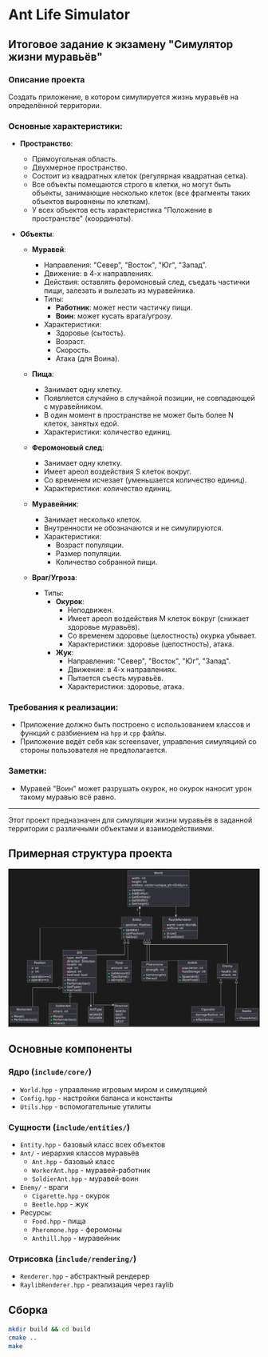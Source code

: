 # Ant Life Simulator

## Итоговое задание к экзамену "Симулятор жизни муравьёв"

### Описание проекта

Создать приложение, в котором симулируется жизнь муравьёв на определённой территории.

### Основные характеристики:

- **Пространство**:
    - Прямоугольная область.
    - Двухмерное пространство.
    - Состоит из квадратных клеток (регулярная квадратная сетка).
    - Все объекты помещаются строго в клетки, но могут быть объекты, занимающие несколько клеток (все фрагменты таких объектов выровнены по клеткам).
    - У всех объектов есть характеристика "Положение в пространстве" (координаты).

- **Объекты**:
    - **Муравей**:
        - Направления: "Север", "Восток", "Юг", "Запад".
        - Движение: в 4-х направлениях.
        - Действия: оставлять феромоновый след, съедать частички пищи, залезать и вылезать из муравейника.
        - Типы:
            - **Работник**: может нести частичку пищи.
            - **Воин**: может кусать врага/угрозу.
        - Характеристики:
            - Здоровье (сытость).
            - Возраст.
            - Скорость.
            - Атака (для Воина).

    - **Пища**:
        - Занимает одну клетку.
        - Появляется случайно в случайной позиции, не совпадающей с муравейником.
        - В один момент в пространстве не может быть более N клеток, занятых едой.
        - Характеристики: количество единиц.

    - **Феромоновый след**:
        - Занимает одну клетку.
        - Имеет ареол воздействия S клеток вокруг.
        - Со временем исчезает (уменьшается количество единиц).
        - Характеристики: количество единиц.

    - **Муравейник**:
        - Занимает несколько клеток.
        - Внутренности не обозначаются и не симулируются.
        - Характеристики:
            - Возраст популяции.
            - Размер популяции.
            - Количество собранной пищи.

    - **Враг/Угроза**:
        - Типы:
            - **Окурок**:
                - Неподвижен.
                - Имеет ареол воздействия M клеток вокруг (снижает здоровье муравьёв).
                - Со временем здоровье (целостность) окурка убывает.
                - Характеристики: здоровье (целостность), атака.
            - **Жук**:
                - Направления: "Север", "Восток", "Юг", "Запад".
                - Движение: в 4-х направлениях.
                - Пытается съесть муравьёв.
                - Характеристики: здоровье, атака.

### Требования к реализации:

- Приложение должно быть построено с использованием классов и функций с разбиением на `hpp` и `cpp` файлы.
- Приложение ведёт себя как screensaver, управления симуляцией со стороны пользователя не предполагается.

### Заметки:

- Муравей "Воин" может разрушать окурок, но окурок наносит урон такому муравью всё равно.

---

Этот проект предназначен для симуляции жизни муравьёв в заданной территории с различными объектами и взаимодействиями.

## Примерная структура проекта

![Ant Simulation Screenshot](ant.png) 
<!-- 
AntLifeSimulator/
├── CMakeLists.txt
├── include/
│   ├── core/
│   │   ├── World.hpp
│   │   ├── Config.hpp
│   │   └── Utils.hpp
│   ├── entities/
│   │   ├── Entity.hpp
│   │   ├── Position.hpp
│   │   ├── Ant/
│   │   │   ├── Ant.hpp
│   │   │   ├── WorkerAnt.hpp
│   │   │   └── SoldierAnt.hpp
│   │   ├── Food.hpp
│   │   ├── Pheromone.hpp
│   │   ├── Anthill.hpp
│   │   └── Enemy/
│   │       ├── Enemy.hpp
│   │       ├── Cigarette.hpp
│   │       └── Beetle.hpp
│   └── rendering/
│       ├── Renderer.hpp
│       └── RaylibRenderer.hpp
└── src/
    ├── main.cpp
    ├── core/
    │   ├── World.cpp
    │   ├── Config.cpp
    │   └── Utils.cpp
    └── entities/
        ├── Ant/
        │   ├── Ant.cpp
        │   ├── WorkerAnt.cpp
        │   └── SoldierAnt.cpp
        ├── Food.cpp
        ├── Pheromone.cpp
        ├── Anthill.cpp
        └── Enemy/
            ├── Enemy.cpp
            ├── Cigarette.cpp
            └── Beetle.cpp
-->


## Основные компоненты

### Ядро (`include/core/`)
- `World.hpp` - управление игровым миром и симуляцией
- `Config.hpp` - настройки баланса и константы
- `Utils.hpp` - вспомогательные утилиты

### Сущности (`include/entities/`)
- `Entity.hpp` - базовый класс всех объектов
- `Ant/` - иерархия классов муравьёв
    - `Ant.hpp` - базовый класс
    - `WorkerAnt.hpp` - муравей-работник
    - `SoldierAnt.hpp` - муравей-воин
- `Enemy/` - враги
    - `Cigarette.hpp` - окурок
    - `Beetle.hpp` - жук
- Ресурсы:
    - `Food.hpp` - пища
    - `Pheromone.hpp` - феромоны
    - `Anthill.hpp` - муравейник

### Отрисовка (`include/rendering/`)
- `Renderer.hpp` - абстрактный рендерер
- `RaylibRenderer.hpp` - реализация через raylib

## Сборка

```bash
mkdir build && cd build
cmake ..
make
```
<!-- 
### **Полное описание файлов проекта Ant Life Simulator**

#### **1. Корневая структура проекта**
Проект разделен на **`include`** (заголовочные файлы) и **`src`** (реализация).  
Основные модули:
- **`core/`** – ядро симуляции (мир, конфиги, утилиты)  
- **`entities/`** – все игровые сущности (муравьи, еда, феромоны и т.д.)  
- **`rendering/`** – отрисовка через Raylib  

---

### **2. Основные файлы и их назначение**

#### **A. Ядро (core/)**
1. **`World.hpp / World.cpp`**  
   - **Что делает**: Управляет всей симуляцией.  
   - **Содержит**:  
     - Размеры мира (ширина/высота в клетках)  
     - Список всех сущностей (`vector<Entity*>` или `vector<unique_ptr<Entity>>`)  
     - Методы:  
       - `Update()` – обновляет состояние всех объектов  
       - `AddEntity()` – добавляет новые объекты (муравьев, еду и т.д.)  
       - Проверка коллизий (опционально)  

2. **`Config.hpp`**  
   - **Что делает**: Хранит настройки симуляции.  
   - **Примеры параметров**:  
     - Размер мира (`WORLD_WIDTH`, `WORLD_HEIGHT`)  
     - Максимальное количество еды (`MAX_FOOD`)  
     - Скорость муравьев (`ANT_SPEED`)  
     - Время жизни феромонов (`PHEROMONE_DECAY`)  

3. **`Utils.hpp / Utils.cpp`**  
   - **Что делает**: Вспомогательные функции.  
   - **Примеры**:  
     - Генерация случайных чисел (`RandomInt()`)  
     - Проверка вероятности (`RandomChance()`)  
     - Поиск пути (опционально)  

---

#### **B. Сущности (entities/)**
1. **`Entity.hpp`**  
   - **Базовый класс** для всех объектов в мире.  
   - **Содержит**:  
     - Позицию (`Position`)  
     - Виртуальные методы:  
       - `Update()` – логика обновления состояния  
       - `IsAlive()` – проверка, "жив" ли объект  

2. **`Position.hpp`**  
   - **Структура** для хранения координат (x, y).  
   - **Методы**:  
     - Операторы сравнения (`==`, `+`)  

3. **Муравьи (`Ant/`)**  
   - **`Ant.hpp`** – базовый класс:  
     - Тип (`WORKER`, `SOLDIER`)  
     - Направление (`NORTH`, `EAST`, etc.)  
     - Здоровье, возраст, скорость  
     - Методы: `Move()`, `PerformAction()`  
   - **`WorkerAnt.hpp/cpp`** – рабочий муравей:  
     - Переносит еду  
     - Оставляет феромоны  
   - **`SoldierAnt.hpp/cpp`** – солдат:  
     - Атакует врагов  
     - Защищает муравейник  

4. **`Food.hpp / Food.cpp`**  
   - **Еда**:  
     - Количество (`amount`)  
     - Методы: `TakeSome()` (уменьшает количество)  

5. **`Pheromone.hpp / Pheromone.cpp`**  
   - **Феромоновый след**:  
     - Сила (`strength`)  
     - Метод `Decay()` – постепенное исчезновение  

6. **`Anthill.hpp / Anthill.cpp`**  
   - **Муравейник**:  
     - Хранит еду (`foodStorage`)  
     - Спаунит новых муравьев (`SpawnAnt()`)  

7. **Враги (`Enemy/`)**  
   - **`Enemy.hpp`** – базовый класс врагов.  
   - **`Cigarette.hpp/cpp`** – окурок:  
     - Наносит урон в радиусе  
     - Неподвижен  
   - **`Beetle.hpp/cpp`** – жук:  
     - Преследует муравьев  
     - Может атаковать  

---

#### **C. Рендеринг (rendering/)**
1. **`Renderer.hpp`** (абстрактный интерфейс)  
   - Виртуальные методы: `Draw()`, `DrawStats()`  

2. **`RaylibRenderer.hpp / RaylibRenderer.cpp`**  
   - **Что делает**: Отрисовывает мир через Raylib.  
   - **Содержит**:  
     - Размер клетки (`CELL_SIZE`)  
     - Цвета для каждого типа объектов  
     - Методы:  
       - `Draw()` – рисует сетку и все сущности  
       - `DrawStats()` – показывает FPS, количество муравьев и т.д.  

---

#### **D. Главный файл (`main.cpp`)**
- **Что делает**: Запускает симуляцию.  
- **Логика**:  
  1. Инициализация Raylib (`InitWindow()`)  
  2. Создание мира (`World`) и рендерера (`RaylibRenderer`)  
  3. Основной цикл (`while (!WindowShouldClose())`):  
     - Обновление мира (`world.Update()`)  
     - Отрисовка (`renderer.Draw()`)  

---

### **3. Дополнительные заметки**
1. **Спаун объектов**:  
   - Еда появляется случайно в свободных клетках.  
   - Муравьи спаунятся из муравейника.  
   - Враги появляются по таймеру или при условиях.  

2. **Коллизии**:  
   - Муравьи не могут ходить через стены/врагов.  
   - Рабочие подбирают еду при касании.  

3. **Оптимизация**:  
   - Для феромонов можно использовать отдельную сетку.  
   - Для поиска пути – алгоритм A* или упрощенный вариант.  

Если нужно углубиться в конкретный класс или механизм (например, систему феромонов или ИИ жуков), дайте знать!


-->